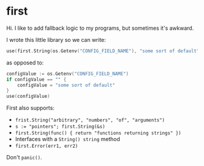 # first

Hi.  I like to add fallback logic to my programs, but sometimes it's awkward.

I wrote this little library so we can write:

```go
use(first.String(os.Getenv("CONFIG_FIELD_NAME"), "some sort of default"))
```

as opposed to:

```go
configValue := os.Getenv("CONFIG_FIELD_NAME")
if configValue == "" {
    configValue = "some sort of default"
}
use(configValue)
```

First also supports:

 * `frist.String("arbitrary", "numbers", "of", "arguments")`
 * `s := "pointers"; first.String(&s)`
 * `first.String(func() { return "functions returning strings" })`
 * Interfaces with a `String() string` method
 * `first.Error(err1, err2)`

Don't `panic()`.
